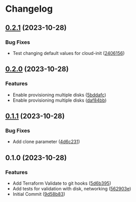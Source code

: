 # Changelog

## [0.2.1](https://github.com/riddleplatform/terraform-proxmox/compare/v0.2.0...v0.2.1) (2023-10-28)


### Bug Fixes

* Test changing default values for cloud-init ([2406156](https://github.com/riddleplatform/terraform-proxmox/commit/2406156059f6a44fa528f5ad3922e3a6dcc0edb9))

## [0.2.0](https://github.com/riddleplatform/terraform-proxmox/compare/v0.1.1...v0.2.0) (2023-10-28)


### Features

* Enable provisioning multiple disks ([5bddafc](https://github.com/riddleplatform/terraform-proxmox/commit/5bddafc8ac3752e58d9197388a87f292bd9464fa))
* Enable provisioning multiple disks ([daf84bb](https://github.com/riddleplatform/terraform-proxmox/commit/daf84bba1e21d3e707b6a0f81e308cbd432e2cdf))

## [0.1.1](https://github.com/riddleplatform/terraform-proxmox/compare/v0.1.0...v0.1.1) (2023-10-28)


### Bug Fixes

* Add clone parameter ([4d6c231](https://github.com/riddleplatform/terraform-proxmox/commit/4d6c231b11faec9697658a26fd35bfd95f3aa366))

## 0.1.0 (2023-10-28)


### Features

* Add Terraform Validate to git hooks ([5d6b395](https://github.com/riddleplatform/terraform-proxmox/commit/5d6b395ee95a1dfcd14abb37945a781da1ecdf44))
* Add tests for validation with disk, networking ([562903e](https://github.com/riddleplatform/terraform-proxmox/commit/562903ed496020897a84cbefe400430163bf1471))
* Initial Commit ([9d58b83](https://github.com/riddleplatform/terraform-proxmox/commit/9d58b83b2431be0d8f58baf8c9fd3ac447587879))
